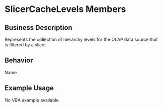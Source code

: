# SlicerCacheLevels Members

## Business Description
Represents the collection of hierarchy levels for the OLAP data source that is filtered by a slicer.

## Behavior
Name

## Example Usage
No VBA example available.